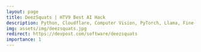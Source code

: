 ```yaml
---
layout: page
title: DeezSquats | HTV9 Best AI Hack
description: Python, Cloudflare, Computer Vision, PyTorch, Llama, Fine-Tuning
img: assets/img/deezsquats.jpg
redirect: https://devpost.com/software/deezsquats
importance: 1
---
```


